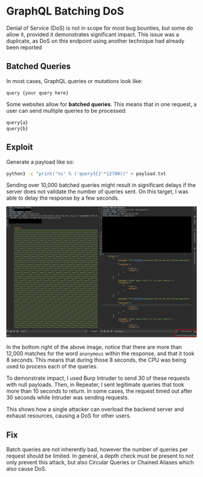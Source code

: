 # GraphQL Batching DoS

Denial of Service (DoS) is not in scope for most bug bounties, but some do allow it, provided it demonstrates significant impact. This issue was a duplicate, as DoS on this endpoint using another technique had already been reported

## Batched Queries

In most cases, GraphQL queries or mutations look like:

```
query {your query here}
```

Some websites allow for **batched queries**. This means that in one request, a user can send multiple queries to be processed:

```
query{a}
query{b}
```

## Exploit

Generate a payload like so:

```bash
python3 -c "print('%s' % ('query{C}'*12700))" > payload.txt
```

Sending over 10,000 batched queries might result in significant delays if the server does not validate the number of queries sent. On this target, I was able to delay the response by a few seconds.

![](../../../.gitbook/assets/batching-dos-graphql-image.png)

In the bottom right of the above image, notice that there are more than 12,000 matches for the word `anonymous` within the response, and that it took 8 seconds. This means that during those 8 seconds, the CPU was being used to process each of the queries.

To demonstrate impact, I used Burp Intruder to send 30 of these requests with null payloads. Then, in Repeater, I sent legitimate queries that took more than 10 seconds to return. In some cases, the request timed out after 30 seconds while Intruder was sending requests.

This shows how a single attacker can overload the backend server and exhaust resources, causing a DoS for other users.

## Fix

Batch queries are not inherently bad, however the number of queries per request should be limited. In general, a depth check must be present to not only prevent this attack, but also Circular Queries or Chained Aliases which also cause DoS.